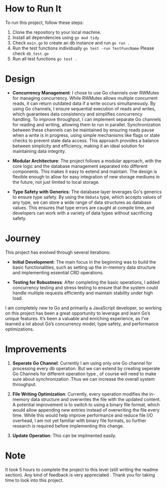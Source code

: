 
# How to Run It

To run this project, follow these steps:
1. Clone the repository to your local machine.
2. Install all dependencies using `go mod tidy`
3. Check `main.go` to create an db instance and run  `go run .`
4. Run the test functions individually  `go test -run TestFuncName` Please check `db_test.go`
5. Run all test functions `go test .`

# Design

- **Concurrency Management**: I chose to use Go channels over RWMutex for managing concurrency. While RWMutex allows multiple concurrent reads, it can return outdated data if a write occurs simultaneously. By using Go channels, I ensure sequential execution of reads and writes, which guarantees data consistency and simplifies concurrency handling. To improve throughput, I can implement separate Go channels for reading and writing, allowing them to run in parallel. Synchronization between these channels can be maintained by ensuring reads pause when a write is in progress, using simple mechanisms like flags or state checks to prevent stale data access. This approach provides a balance between simplicity and efficiency, making it an ideal solution for maintaining data integrity.

- **Modular Architecture**: The project follows a modular approach, with the core logic and the database management separated into different components. This makes it easy to extend and maintain. The design is flexible enough to allow for easy integration of new storage mediums in the future, not just limited to local storage.

- **Type Safety with Generics**: The database layer leverages Go's generics to ensure type safety. By using the `DbData` type, which accepts values of any type, we can store a wide range of data structures as database values. This ensures that type errors are caught at compile time, and developers can work with a variety of data types without sacrificing safety.

# Journey

This project has evolved through several iterations:

- **Initial Development**: The main focus in the beginning was to build the basic functionalities, such as setting up the in-memory data structure and implementing essential CRD operations.
  
- **Testing for Robustness**: After completing the basic operations, I added concurrency testing and stress testing to ensure that the system could handle multiple requests efficiently and maintain stability under high load.


I am completely new to Go and primarily a JavaScript developer, so working on this project has been a great opportunity to leverage and learn Go’s unique features. It’s been a valuable and enriching experience, as I’ve learned a lot about Go’s concurrency model, type safety, and performance optimizations.




# Improvements

1. **Seperate Go Channel**: Currently I am using only one Go channel for processing every db operation. But we can extend  by creating seperate Go Channels for different operation type , of course will need to make sure about synchronization .Thus we can increase the overall system throughput.

2. **File Writing Optimization**: Currently, every operation modifies the in-memory data structure and overwrites the file with the updated content. A potential improvement is to switch to using a binary file format, which would allow appending new entries instead of overwriting the file every time. While this would help improve performance and reduce file I/O overhead, I am not yet familiar with binary file formats, so further research is required before implementing this change.

3. **Update Operation**: This can be implmented easily.
   

# Note
   
   It took 5 hours to complete the project to this level (still writing the readme section). Any kind of feedback is very appreciated . Thank you for taking time to look into this project.

